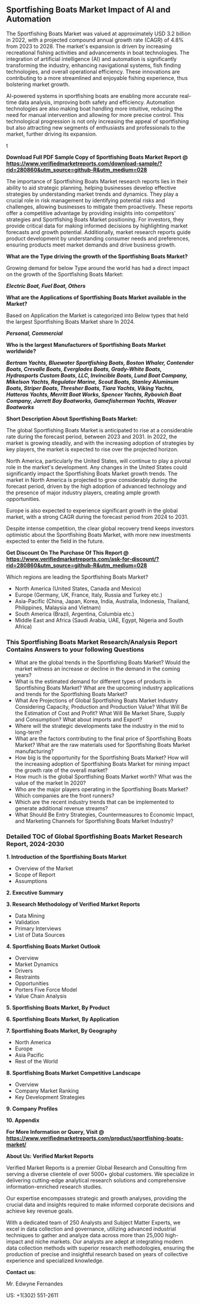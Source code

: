 <h2>Sportfishing Boats Market Impact of AI and Automation</h2><p>The Sportfishing Boats Market was valued at approximately USD 3.2 billion in 2022, with a projected compound annual growth rate (CAGR) of 4.8% from 2023 to 2028. The market's expansion is driven by increasing recreational fishing activities and advancements in boat technologies. The integration of artificial intelligence (AI) and automation is significantly transforming the industry, enhancing navigational systems, fish finding technologies, and overall operational efficiency. These innovations are contributing to a more streamlined and enjoyable fishing experience, thus bolstering market growth.</p><p>AI-powered systems in sportfishing boats are enabling more accurate real-time data analysis, improving both safety and efficiency. Automation technologies are also making boat handling more intuitive, reducing the need for manual intervention and allowing for more precise control. This technological progression is not only increasing the appeal of sportfishing but also attracting new segments of enthusiasts and professionals to the market, further driving its expansion.</p>t</p><p id="" class=""><strong>Download Full PDF Sample Copy of Sportfishing Boats Market Report @ <a href="https://www.verifiedmarketreports.com/download-sample/?rid=280860&utm_source=github-R&utm_medium=028" target="_blank">https://www.verifiedmarketreports.com/download-sample/?rid=280860&utm_source=github-R&utm_medium=028</a></strong></p><p>The importance of&nbsp;Sportfishing Boats Market research reports lies in their ability to aid strategic planning, helping businesses develop effective strategies by understanding market trends and dynamics. They play a crucial role in risk management by identifying potential risks and challenges, allowing businesses to mitigate them proactively. These reports offer a competitive advantage by providing insights into competitors' strategies and Sportfishing Boats Market positioning. For investors, they provide critical data for making informed decisions by highlighting market forecasts and growth potential. Additionally, market research reports guide product development by understanding consumer needs and preferences, ensuring products meet market demands and drive business growth.</p><p><strong>What are the&nbsp;Type driving the growth of the Sportfishing Boats Market?</strong></p><p id="" class="">Growing demand for below Type around the world has had a direct impact on the growth of the Sportfishing Boats Market:</p><em><strong>Electric Boat, Fuel Boat, Others</strong></em></p><strong>What are the&nbsp;Applications&nbsp;of Sportfishing Boats Market available in the Market?</strong></p><p id="" class="">Based on Application the Market is categorized into Below types that held the largest Sportfishing Boats Market share In 2024.</p><em><strong>Personal, Commercial</strong></em></p><strong>Who is the largest Manufacturers of Sportfishing Boats Market worldwide?</strong></p><p><em><strong>Bertram Yachts, Bluewater Sportfishing Boats, Boston Whaler, Contender Boats, Crevalle Boats, Everglades Boats, Grady-White Boats, Hydrasports Custom Boats, LLC, Invincible Boats, Lund Boat Company, Mikelson Yachts, Regulator Marine, Scout Boats, Stanley Aluminum Boats, Striper Boats, Thresher Boats, Tiara Yachts, Viking Yachts, Hatteras Yachts, Merritt Boat Works, Spencer Yachts, Rybovich Boat Company, Jarrett Bay Boatworks, Gamefisherman Yachts, Weaver Boatworks</strong></em></p><p id="" class=""><strong>Short Description About Sportfishing Boats Market:</strong></p><p>The global Sportfishing Boats Market is anticipated to rise at a considerable rate during the forecast period, between 2023 and 2031. In 2022, the market is growing steadily, and with the increasing adoption of strategies by key players, the market is expected to rise over the projected horizon.</p><p>North America, particularly the United States, will continue to play a pivotal role in the market's development. Any changes in the United States could significantly impact the Sportfishing Boats Market growth trends. The market in North America is projected to grow considerably during the forecast period, driven by the high adoption of advanced technology and the presence of major industry players, creating ample growth opportunities.</p><p>Europe is also expected to experience significant growth in the global market, with a strong CAGR during the forecast period from 2024 to 2031.</p><p>Despite intense competition, the clear global recovery trend keeps investors optimistic about the Sportfishing Boats Market, with more new investments expected to enter the field in the future.</p><p id="" class=""><strong>Get Discount On The Purchase Of This Report @ <a href="https://www.verifiedmarketreports.com/ask-for-discount/?rid=280860&utm_source=github-R&utm_medium=028" target="_blank">https://www.verifiedmarketreports.com/ask-for-discount/?rid=280860&utm_source=github-R&utm_medium=028</a></strong></p>Which regions are leading the Sportfishing Boats Market?</p><ul><li>North America (United States, Canada and Mexico)</li><li>Europe (Germany, UK, France, Italy, Russia and Turkey etc.)</li><li>Asia-Pacific (China, Japan, Korea, India, Australia, Indonesia, Thailand, Philippines, Malaysia and Vietnam)</li><li>South America (Brazil, Argentina, Columbia etc.)</li><li>Middle East and Africa (Saudi Arabia, UAE, Egypt, Nigeria and South Africa)</li></ul><h3 id="" class="">This Sportfishing Boats Market Research/Analysis Report Contains Answers to your following Questions</h3><ul><li>What are the global trends in the Sportfishing Boats Market? Would the market witness an increase or decline in the demand in the coming years?</li><li>What is the estimated demand for different types of products in Sportfishing Boats Market? What are the upcoming industry applications and trends for the Sportfishing Boats Market?</li><li>What Are Projections of Global Sportfishing Boats Market Industry Considering Capacity, Production and Production Value? What Will Be the Estimation of Cost and Profit? What Will Be Market Share, Supply and Consumption? What about imports and Export?</li><li>Where will the strategic developments take the industry in the mid to long-term?</li><li>What are the factors contributing to the final price of Sportfishing Boats Market? What are the raw materials used for Sportfishing Boats Market manufacturing?</li><li>How big is the opportunity for the Sportfishing Boats Market? How will the increasing adoption of Sportfishing Boats Market for mining impact the growth rate of the overall market?</li><li>How much is the global Sportfishing Boats Market worth? What was the value of the market In 2020?</li><li>Who are the major players operating in the Sportfishing Boats Market? Which companies are the front runners?</li><li>Which are the recent industry trends that can be implemented to generate additional revenue streams?</li><li>What Should Be Entry Strategies, Countermeasures to Economic Impact, and Marketing Channels for Sportfishing Boats Market Industry?</li></ul><h3 id="" class="">Detailed TOC of Global Sportfishing Boats Market Research Report, 2024-2030</h3><p id="" class=""><strong>1. Introduction of the Sportfishing Boats Market</strong></p><ul><li>Overview of the Market</li><li>Scope of Report</li><li>Assumptions</li></ul><p id="" class=""><strong>2. Executive Summary</strong></p><p id="" class=""><strong>3. Research Methodology of Verified Market Reports</strong></p><ul><li>Data Mining</li><li>Validation</li><li>Primary Interviews</li><li>List of Data Sources</li></ul><p id="" class=""><strong>4. Sportfishing Boats Market Outlook</strong></p><ul><li>Overview</li><li>Market Dynamics</li><li>Drivers</li><li>Restraints</li><li>Opportunities</li><li>Porters Five Force Model</li><li>Value Chain Analysis</li></ul><p id="" class=""><strong>5. Sportfishing Boats Market, By Product</strong></p><p id="" class=""><strong>6. Sportfishing Boats Market, By Application</strong></p><p id="" class=""><strong>7. Sportfishing Boats Market, By Geography</strong></p><ul><li>North America</li><li>Europe</li><li>Asia Pacific</li><li>Rest of the World</li></ul><p id="" class=""><strong>8. Sportfishing Boats Market Competitive Landscape</strong></p><ul><li>Overview</li><li>Company Market Ranking</li><li>Key Development Strategies</li></ul><p id="" class=""><strong>9. Company Profiles</strong></p><p id="" class=""><strong>10. Appendix</strong></p><p id="" class=""><strong>For More Information or Query, Visit @ <a href="https://www.verifiedmarketreports.com/product/sportfishing-boats-market/" target="_blank">https://www.verifiedmarketreports.com/product/sportfishing-boats-market/</a></strong></p><p id="" class=""><strong>About Us: Verified Market Reports</strong></p><p id="" class="">Verified Market Reports is a premier Global Research and Consulting firm serving a diverse clientele of over 5000+ global customers. We specialize in delivering cutting-edge analytical research solutions and comprehensive information-enriched research studies.</p><p id="" class="">Our expertise encompasses strategic and growth analyses, providing the crucial data and insights required to make informed corporate decisions and achieve key revenue goals.</p><p id="" class="">With a dedicated team of 250 Analysts and Subject Matter Experts, we excel in data collection and governance, utilizing advanced industrial techniques to gather and analyze data across more than 25,000 high-impact and niche markets. Our analysts are adept at integrating modern data collection methods with superior research methodologies, ensuring the production of precise and insightful research based on years of collective experience and specialized knowledge.</p><p id="" class=""><strong>Contact us:</strong></p><p id="" class="">Mr. Edwyne Fernandes</p><p id="" class="">US: +1(302) 551-2611</p>